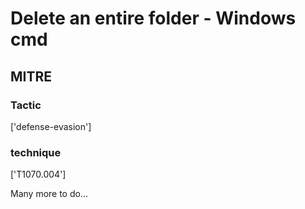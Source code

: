 # Delete an entire folder - Windows cmd

## MITRE

### Tactic
['defense-evasion']

### technique
['T1070.004']

Many more to do...
